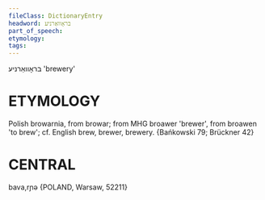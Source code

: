 ```yaml
---
fileClass: DictionaryEntry
headword: בראָוואַרניע
part_of_speech: 
etymology: 
tags: 
---
```

בראָוואַרניע
'brewery'

ETYMOLOGY
===========
Polish browarnia, from browar; from MHG broawer 'brewer', from broawen 'to brew'; cf. English  brew, brewer, brewery.
{Bańkowski 79; Brückner 42}

CENTRAL
========

bava,rɲə {POLAND, Warsaw, 52211}